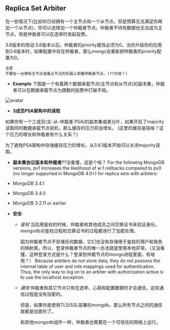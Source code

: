 ## Replica Set Arbiter
在一些情况下(比如你已经拥有一个主节点和一个从节点，但是预算无法满足你再加一个从节点)，你可以选择加一个仲裁者节点。仲裁者不持有数据也无法成为主节点，但是仲裁者可以在选举时发起投票。

3.6版本的改动:3.6版本以后，仲裁者的priority属性必须为0，当你升级你的应用到3.6版本时，如果配置中存在仲裁者，那么mongo会重新把仲裁者的priority配置为0。

```
注意
不要在一台拥有主节点或者从节点的机器上部署仲裁者节点。(??为啥？)
```

+ **Example**
下图是一个有着两个数据承载节点(主节点和从节点)的副本集，仲裁者可以在数据承载节点为偶数的投票中打破平局。

![avatar](https://docs.mongodb.com/manual/_images/replica-set-primary-with-secondary-and-arbiter.bakedsvg.svg)

+ **3成员PSA架构中的读取**

如果你有一个三成员(主-从-仲裁者 PSA)的副本集或者分片，如果开启了majority读取同时数据承载节点宕机，那么缓存的压力将会增长。
(这里的缓存是指啥？这个压力的增长和仲裁者有什么关系？)

为了避免PSA架构中存储缓存压力的增长，从3.6.1版本开始可以关闭majority读取。

+ **副本集协议版本和仲裁者**??没看懂，这是个啥？
For the following MongoDB versions, pv1 increases the likelihood of w:1 rollbacks compared to pv0 (no longer supported in MongoDB 4.0+) for replica sets with arbiters:

+ MongoDB 3.4.1
+ MongoDB 3.4.0
+ MongoDB 3.2.11 or earlier

+ **安全**
    * *鉴权* 
        当启用鉴权的时候，仲裁者和其他成员之间交换证书来验证身份。mongodb对鉴权过程和交换证书的过程都进行了加密处理。

        因为仲裁者节点不存储任何数据，它们也没有存储用于鉴权的用户和角色的映射表。所以，登录仲裁者节点的唯一办法就是使用本地异常。（又没看懂，这种登录方式是什么？登录到仲裁节点的mongo进程里面，有啥用？）
        Because arbiters do not store data, they do not possess the internal table of user and role mappings used for authentication. Thus, the only way to log on to an arbiter with authorization active is to use the localhost exception.
    * *通信*
        仲裁者和其它节点只有在选举、心跳和配置数据时才会通信，这些通信过程是没有加密的。

        但是，如果你是使用TLS/SSL部署的mongdb，那么所有节点之间的通信就都是加密的了。

        和其他mongodb组件一样，仲裁者也需要在一个可信任的网络上运行。
